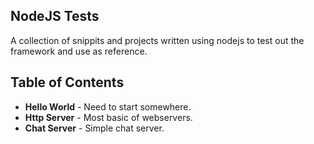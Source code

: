 NodeJS Tests
------------
A collection of snippits and projects written using nodejs to test out the framework and use as reference.

Table of Contents
-----------------
* <strong>Hello World</strong> - Need to start somewhere.
* <strong>Http Server</strong> - Most basic of webservers.
* <strong>Chat Server</strong> - Simple chat server.
